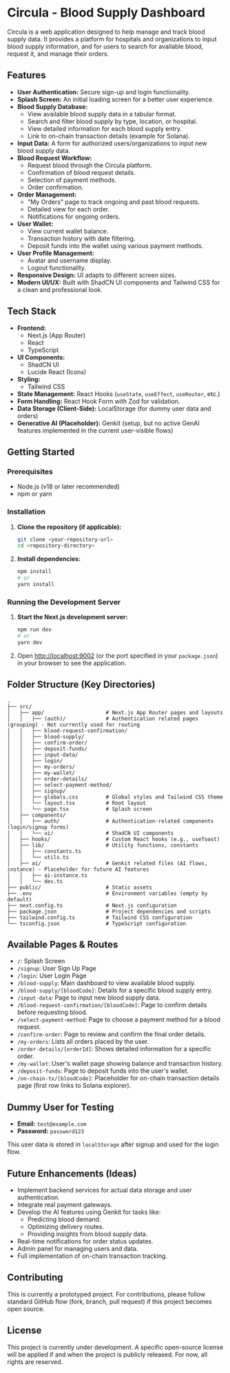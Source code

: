 
# Circula - Blood Supply Dashboard

Circula is a web application designed to help manage and track blood supply data. It provides a platform for hospitals and organizations to input blood supply information, and for users to search for available blood, request it, and manage their orders.

## Features

*   **User Authentication:** Secure sign-up and login functionality.
*   **Splash Screen:** An initial loading screen for a better user experience.
*   **Blood Supply Database:**
    *   View available blood supply data in a tabular format.
    *   Search and filter blood supply by type, location, or hospital.
    *   View detailed information for each blood supply entry.
    *   Link to on-chain transaction details (example for Solana).
*   **Input Data:** A form for authorized users/organizations to input new blood supply data.
*   **Blood Request Workflow:**
    *   Request blood through the Circula platform.
    *   Confirmation of blood request details.
    *   Selection of payment methods.
    *   Order confirmation.
*   **Order Management:**
    *   "My Orders" page to track ongoing and past blood requests.
    *   Detailed view for each order.
    *   Notifications for ongoing orders.
*   **User Wallet:**
    *   View current wallet balance.
    *   Transaction history with date filtering.
    *   Deposit funds into the wallet using various payment methods.
*   **User Profile Management:**
    *   Avatar and username display.
    *   Logout functionality.
*   **Responsive Design:** UI adapts to different screen sizes.
*   **Modern UI/UX:** Built with ShadCN UI components and Tailwind CSS for a clean and professional look.

## Tech Stack

*   **Frontend:**
    *   Next.js (App Router)
    *   React
    *   TypeScript
*   **UI Components:**
    *   ShadCN UI
    *   Lucide React (Icons)
*   **Styling:**
    *   Tailwind CSS
*   **State Management:** React Hooks (`useState`, `useEffect`, `useRouter`, etc.)
*   **Form Handling:** React Hook Form with Zod for validation.
*   **Data Storage (Client-Side):** LocalStorage (for dummy user data and orders)
*   **Generative AI (Placeholder):** Genkit (setup, but no active GenAI features implemented in the current user-visible flows)

## Getting Started

### Prerequisites

*   Node.js (v18 or later recommended)
*   npm or yarn

### Installation

1.  **Clone the repository (if applicable):**
    ```bash
    git clone <your-repository-url>
    cd <repository-directory>
    ```
2.  **Install dependencies:**
    ```bash
    npm install
    # or
    yarn install
    ```

### Running the Development Server

1.  **Start the Next.js development server:**
    ```bash
    npm run dev
    # or
    yarn dev
    ```
2.  Open [http://localhost:9002](http://localhost:9002) (or the port specified in your `package.json`) in your browser to see the application.

## Folder Structure (Key Directories)

```
.
├── src/
│   ├── app/                    # Next.js App Router pages and layouts
│   │   ├── (auth)/             # Authentication related pages (grouping) - Not currently used for routing
│   │   ├── blood-request-confirmation/
│   │   ├── blood-supply/
│   │   ├── confirm-order/
│   │   ├── deposit-funds/
│   │   ├── input-data/
│   │   ├── login/
│   │   ├── my-orders/
│   │   ├── my-wallet/
│   │   ├── order-details/
│   │   ├── select-payment-method/
│   │   ├── signup/
│   │   ├── globals.css         # Global styles and Tailwind CSS theme
│   │   └── layout.tsx          # Root layout
│   │   └── page.tsx            # Splash screen
│   ├── components/
│   │   ├── auth/               # Authentication-related components (login/signup forms)
│   │   └── ui/                 # ShadCN UI components
│   ├── hooks/                  # Custom React hooks (e.g., useToast)
│   ├── lib/                    # Utility functions, constants
│   │   ├── constants.ts
│   │   └── utils.ts
│   ├── ai/                     # Genkit related files (AI flows, instance) - Placeholder for future AI features
│   │   ├── ai-instance.ts
│   │   └── dev.ts
├── public/                     # Static assets
├── .env                        # Environment variables (empty by default)
├── next.config.ts              # Next.js configuration
├── package.json                # Project dependencies and scripts
├── tailwind.config.ts          # Tailwind CSS configuration
└── tsconfig.json               # TypeScript configuration
```

## Available Pages & Routes

*   `/`: Splash Screen
*   `/signup`: User Sign Up Page
*   `/login`: User Login Page
*   `/blood-supply`: Main dashboard to view available blood supply.
*   `/blood-supply/[bloodCode]`: Details for a specific blood supply entry.
*   `/input-data`: Page to input new blood supply data.
*   `/blood-request-confirmation/[bloodCode]`: Page to confirm details before requesting blood.
*   `/select-payment-method`: Page to choose a payment method for a blood request.
*   `/confirm-order`: Page to review and confirm the final order details.
*   `/my-orders`: Lists all orders placed by the user.
*   `/order-details/[orderId]`: Shows detailed information for a specific order.
*   `/my-wallet`: User's wallet page showing balance and transaction history.
*   `/deposit-funds`: Page to deposit funds into the user's wallet.
*   `/on-chain-tx/[bloodCode]`: Placeholder for on-chain transaction details page (first row links to Solana explorer).

## Dummy User for Testing

*   **Email:** `test@example.com`
*   **Password:** `password123`

This user data is stored in `localStorage` after signup and used for the login flow.

## Future Enhancements (Ideas)

*   Implement backend services for actual data storage and user authentication.
*   Integrate real payment gateways.
*   Develop the AI features using Genkit for tasks like:
    *   Predicting blood demand.
    *   Optimizing delivery routes.
    *   Providing insights from blood supply data.
*   Real-time notifications for order status updates.
*   Admin panel for managing users and data.
*   Full implementation of on-chain transaction tracking.

## Contributing

This is currently a prototyped project. For contributions, please follow standard GitHub flow (fork, branch, pull request) if this project becomes open source.

## License

This project is currently under development. A specific open-source license will be applied if and when the project is publicly released. For now, all rights are reserved.
```
